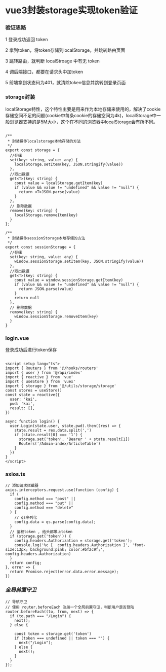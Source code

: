 # vue3封装storage实现token验证

### 验证思路

1 登录成功返回 token

2 拿到token，将token存储到localStorage，并跳转路由页面

3 跳转路由，就判断 localStroage 中有无 token

4 调后端接口，都要在请求头中加token

5 前端拿到状态码为401，就清除token信息并跳转到登录页面

### storage封装

localStorage特性，这个特性主要是用来作为本地存储来使用的，解决了cookie存储空间不足的问题(cookie中每条cookie的存储空间为4k)，localStorage中一般浏览器支持的是5M大小，这个在不同的浏览器中localStorage会有所不同。

```tsx

/**
 * 封装操作localstorage本地存储的方法
 */
export const storage = {
  //存储
  set(key: string, value: any) {
    localStorage.setItem(key, JSON.stringify(value))
  },
  //取出数据
  get<T>(key: string) {
    const value = localStorage.getItem(key)
    if (value && value != "undefined" && value != "null") {
      return <T>JSON.parse(value)
    }
  },
  // 删除数据
  remove(key: string) {
    localStorage.removeItem(key)
  }
};

/**
 * 封装操作sessionStorage本地存储的方法
 */
export const sessionStorage = {
  //存储
  set(key: string, value: any) {
    window.sessionStorage.setItem(key, JSON.stringify(value))
  },
  //取出数据
  get<T>(key: string) {
    const value = window.sessionStorage.getItem(key)
    if (value && value != "undefined" && value != "null") {
      return JSON.parse(value)
    }
    return null
  },
  // 删除数据
  remove(key: string) {
    window.sessionStorage.removeItem(key)
  }
}
```

### login.vue

登录成功后进行token保存

```vue

<script setup lang="ts">
import { Routers } from '@/hooks/routers'
import { user } from '@/api/index'
import { reactive } from 'vue'
import { useStore } from 'vuex'
import { storage } from '@/utils/storage/storage'
const stores = useStore()
const state = reactive({
  user: 'kai',
  pwd: 'kai',
  result: [],
})

async function login() {
  user.Login(state.user, state.pwd).then((res) => {
    state.result = res.data.split(',')
    if (state.result[0] === '1') {
      storage.set('token', 'Bearer ' + state.result[1])
      Routers('/Admin-index/ArticleTable')
    }
  })
}
</script>

```

### axios.ts

```tsx
// 添加请求拦截器
axios.interceptors.request.use(function (config) {
  if (
    config.method === "post" ||
    config.method === "put" ||
    config.method === "delete"
  ) {
    // qs序列化
    config.data = qs.parse(config.data);
  }
  // 鉴权token , 给头部带上token
  if (storage.get('token')) {
    config.headers.Authorization = storage.get('token');
    console.log('%c [  config.headers.Authorization ]', 'font-size:13px; background:pink; color:#bf2c9f;', config.headers.Authorization)
  }
  return config;
}, error => {
  return Promise.reject(error.data.error.message);
})
```

### *全局前置守卫*

```tsx
// 导航守卫
// 使用 router.beforeEach 注册一个全局前置守卫，判断用户是否登陆
router.beforeEach((to, from, next) => {
  if (to.path === "/Login") {
    next();
  } else {

    const token = storage.get('token')
    if (token === undefined || token === "") {
      next("/Login");
    } else {
      next();
    }
  }
});
```

